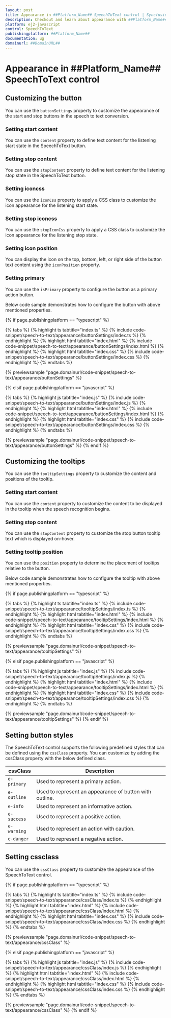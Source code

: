 ```yaml
---
layout: post
title: Appearance in ##Platform_Name## SpeechToText control | Syncfusion
description: Checkout and learn about appearance with ##Platform_Name## SpeechToText control of Syncfusion Essential JS 2 and more.
platform: ej2-javascript
control: SpeechToText
publishingplatform: ##Platform_Name##
documentation: ug
domainurl: ##DomainURL##
---
```


# Appearance in ##Platform_Name## SpeechToText control

## Customizing the button

You can use the `buttonSettings` property to customize the appearance of the start and stop buttons in the speech to text conversion.

### Setting start content

You can use the `content` property to define text content for the listening start state in the SpeechToText button.

### Setting stop content

You can use the `stopContent` property to define text content for the listening stop state in the SpeechToText button.

### Setting iconcss

You can use the `iconCss` property to apply a CSS class to customize the icon appearance for the listening start state.

### Setting stop iconcss

You can use the `stopIconCss` property to apply a CSS class to customize the icon appearance for the listening stop state.

### Setting icon position

You can display the icon on the top, bottom, left, or right side of the button text content using the `iconPosition` property.

### Setting primary

You can use the `isPrimary` property to configure the button as a primary action button.

Below code sample demonstrates how to configure the button with above mentioned properties.

{% if page.publishingplatform == "typescript" %}

{% tabs %}
{% highlight ts tabtitle="index.ts" %}
{% include code-snippet/speech-to-text/appearance/buttonSettings/index.ts %}
{% endhighlight %}
{% highlight html tabtitle="index.html" %}
{% include code-snippet/speech-to-text/appearance/buttonSettings/index.html %}
{% endhighlight %}
{% highlight html tabtitle="index.css" %}
{% include code-snippet/speech-to-text/appearance/buttonSettings/index.css %}
{% endhighlight %}
{% endtabs %}

{% previewsample "page.domainurl/code-snippet/speech-to-text/appearance/buttonSettings" %}

{% elsif page.publishingplatform == "javascript" %}

{% tabs %}
{% highlight js tabtitle="index.js" %}
{% include code-snippet/speech-to-text/appearance/buttonSettings/index.js %}
{% endhighlight %}
{% highlight html tabtitle="index.html" %}
{% include code-snippet/speech-to-text/appearance/buttonSettings/index.html %}
{% endhighlight %}
{% highlight html tabtitle="index.css" %}
{% include code-snippet/speech-to-text/appearance/buttonSettings/index.css %}
{% endhighlight %}
{% endtabs %}

{% previewsample "page.domainurl/code-snippet/speech-to-text/appearance/buttonSettings" %}
{% endif %}

## Customizing the tooltips

You can use the `tooltipSettings` property to customize the content and positions of the tooltip.

### Setting start content

You can use the `content` property to customize the content to be displayed in the tooltip when the speech recognition begins.

### Setting stop content

You can use the `stopContent` property to customize the stop button tooltip text which is displayed on-hover.

### Setting tooltip position

You can use the `position` property to determine the placement of tooltips relative to the button.

Below code sample demonstrates how to configure the tooltip with above mentioned properties.

{% if page.publishingplatform == "typescript" %}

{% tabs %}
{% highlight ts tabtitle="index.ts" %}
{% include code-snippet/speech-to-text/appearance/tooltipSettings/index.ts %}
{% endhighlight %}
{% highlight html tabtitle="index.html" %}
{% include code-snippet/speech-to-text/appearance/tooltipSettings/index.html %}
{% endhighlight %}
{% highlight html tabtitle="index.css" %}
{% include code-snippet/speech-to-text/appearance/tooltipSettings/index.css %}
{% endhighlight %}
{% endtabs %}

{% previewsample "page.domainurl/code-snippet/speech-to-text/appearance/tooltipSettings" %}

{% elsif page.publishingplatform == "javascript" %}

{% tabs %}
{% highlight js tabtitle="index.js" %}
{% include code-snippet/speech-to-text/appearance/tooltipSettings/index.js %}
{% endhighlight %}
{% highlight html tabtitle="index.html" %}
{% include code-snippet/speech-to-text/appearance/tooltipSettings/index.html %}
{% endhighlight %}
{% highlight html tabtitle="index.css" %}
{% include code-snippet/speech-to-text/appearance/tooltipSettings/index.css %}
{% endhighlight %}
{% endtabs %}

{% previewsample "page.domainurl/code-snippet/speech-to-text/appearance/tooltipSettings" %}
{% endif %}

## Setting button styles

The SpeechToText control supports the following predefined styles that can be defined using the `cssClass` property. You can customize by adding the cssClass property with the below defined class. 

| cssClass | Description | 
| -------- | -------- | 
| `e-primary` | Used to represent a primary action. | 
| `e-outline` |  Used to represent an appearance of button with outline. | 
| `e-info` |  Used to represent an informative action. | 
| `e-success` | Used to represent a positive action. | 
| `e-warning` | Used to represent an action with caution. | 
| `e-danger` | Used to represent a negative action. |

## Setting cssclass

You can use the `cssClass` property to customize the appearance of the SpeechToText control.

{% if page.publishingplatform == "typescript" %}

{% tabs %}
{% highlight ts tabtitle="index.ts" %}
{% include code-snippet/speech-to-text/appearance/cssClass/index.ts %}
{% endhighlight %}
{% highlight html tabtitle="index.html" %}
{% include code-snippet/speech-to-text/appearance/cssClass/index.html %}
{% endhighlight %}
{% highlight html tabtitle="index.css" %}
{% include code-snippet/speech-to-text/appearance/cssClass/index.css %}
{% endhighlight %}
{% endtabs %}

{% previewsample "page.domainurl/code-snippet/speech-to-text/appearance/cssClass" %}

{% elsif page.publishingplatform == "javascript" %}

{% tabs %}
{% highlight js tabtitle="index.js" %}
{% include code-snippet/speech-to-text/appearance/cssClass/index.js %}
{% endhighlight %}
{% highlight html tabtitle="index.html" %}
{% include code-snippet/speech-to-text/appearance/cssClass/index.html %}
{% endhighlight %}
{% highlight html tabtitle="index.css" %}
{% include code-snippet/speech-to-text/appearance/cssClass/index.css %}
{% endhighlight %}
{% endtabs %}

{% previewsample "page.domainurl/code-snippet/speech-to-text/appearance/cssClass" %}
{% endif %}
